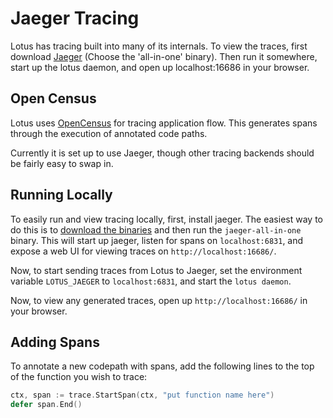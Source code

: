 # Jaeger Tracing

Lotus has tracing built into many of its internals. To view the traces, first
download [Jaeger](https://www.jaegertracing.io/download/) (Choose the
'all-in-one' binary). Then run it somewhere, start up the lotus daemon, and open
up localhost:16686 in your browser.

## Open Census

Lotus uses [OpenCensus](https://opencensus.io/) for tracing application flow.
This generates spans through the execution of annotated code paths.

Currently it is set up to use Jaeger, though other tracing backends should be
fairly easy to swap in.

## Running Locally

To easily run and view tracing locally, first, install jaeger. The easiest way
to do this is to [download the binaries](https://www.jaegertracing.io/download/)
and then run the `jaeger-all-in-one` binary. This will start up jaeger, listen
for spans on `localhost:6831`, and expose a web UI for viewing traces on
`http://localhost:16686/`.

Now, to start sending traces from Lotus to Jaeger, set the environment variable
`LOTUS_JAEGER` to `localhost:6831`, and start the `lotus daemon`.

Now, to view any generated traces, open up `http://localhost:16686/` in your
browser.

## Adding Spans

To annotate a new codepath with spans, add the following lines to the top of the
function you wish to trace:

```go
ctx, span := trace.StartSpan(ctx, "put function name here")
defer span.End()
```
